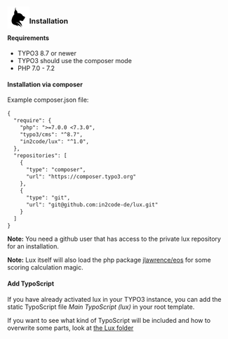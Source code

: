 <img align="left" src="../../../Resources/Public/Icons/lux.svg" width="50" />

### Installation

#### Requirements

* TYPO3 8.7 or newer
* TYPO3 should use the composer mode
* PHP 7.0 - 7.2

#### Installation via composer

Example composer.json file:

```
{
  "require": {
    "php": ">=7.0.0 <7.3.0",
    "typo3/cms": "^8.7",
    "in2code/lux": "^1.0",
  },
  "repositories": [
    {
      "type": "composer",
      "url": "https://composer.typo3.org"
    },
    {
      "type": "git",
      "url": "git@github.com:in2code-de/lux.git"
    }
  ]
}
```

**Note:** You need a github user that has access to the private lux repository for an installation.

**Note:** Lux itself will also load the php package [jlawrence/eos](https://packagist.org/packages/jlawrence/eos) for
some scoring calculation magic.

#### Add TypoScript

If you have already activated lux in your TYPO3 instance, you can add the static TypoScript file *Main TypoScript (lux)*
in your root template.

If you want to see what kind of TypoScript will be included and how to overwrite some parts, look at
[the Lux folder](../../../Configuration/TypoScript/Lux)
